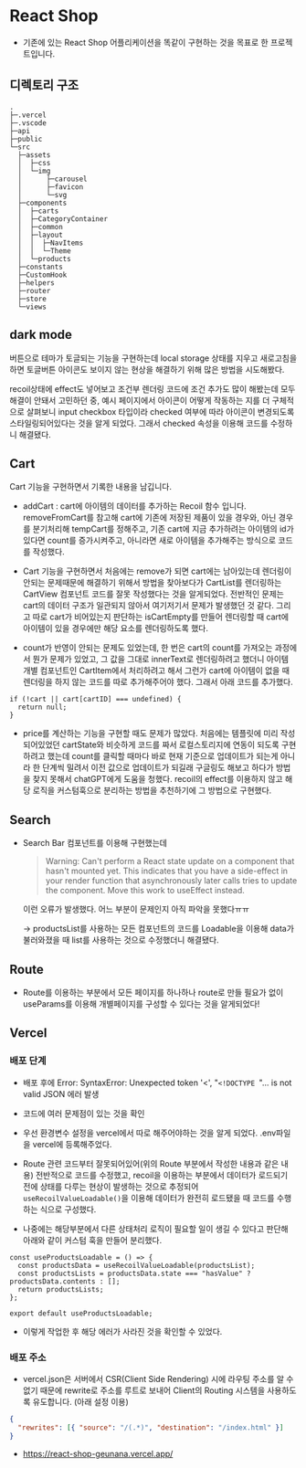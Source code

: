 # React Shop

- 기존에 있는 React Shop 어플리케이션을 똑같이 구현하는 것을 목표로 한 프로젝트입니다.

## 디렉토리 구조

```
.
├─.vercel
├─.vscode
├─api
├─public
└─src
  ├─assets
  │  ├─css
  │  └─img
  │      ├─carousel
  │      ├─favicon
  │      └─svg
  ├─components
  │  ├─carts
  │  ├─CategoryContainer
  │  ├─common
  │  ├─layout
  │  │  ├─NavItems
  │  │  └─Theme
  │  └─products
  ├─constants
  ├─CustomHook
  ├─helpers
  ├─router
  ├─store
  └─views
```

## dark mode

버튼으로 테마가 토글되는 기능을 구현하는데 local storage 상태를 지우고 새로고침을 하면 토글버튼 아이콘도 보이지 않는 현상을 해결하기 위해 많은 방법을 시도해봤다.

recoil상태에 effect도 넣어보고 조건부 렌더링 코드에 조건 추가도 많이 해봤는데 모두 해결이 안돼서 고민하던 중, 예시 페이지에서 아이콘이 어떻게 작동하는 지를 더 구체적으로 살펴보니 input checkbox 타입이라 checked 여부에 따라 아이콘이 변경되도록 스타일링되어있다는 것을 알게 되었다. 그래서 checked 속성을 이용해 코드를 수정하니 해결됐다.

## Cart

Cart 기능을 구현하면서 기록한 내용을 남깁니다.

- addCart : cart에 아이템의 데이터를 추가하는 Recoil 함수 입니다.
  removeFromCart를 참고해 cart에 기존에 저장된 제품이 있을 경우와, 아닌 경우를 분기처리해 tempCart를 정해주고,
  기존 cart에 지금 추가하려는 아이템의 id가 있다면 count를 증가시켜주고, 아니라면 새로 아이템을 추가해주는 방식으로 코드를 작성했다.

- Cart 기능을 구현하면서 처음에는 remove가 되면 cart에는 남아있는데 렌더링이 안되는 문제때문에 해결하기 위해서 방법을 찾아보다가 CartList를 렌더링하는 CartView 컴포넌트 코드를 잘못 작성했다는 것을 알게되었다. 전반적인 문제는 cart의 데이터 구조가 일관되지 않아서 여기저기서 문제가 발생했던 것 같다. 그리고 따로 cart가 비어있는지 판단하는 isCartEmpty를 만들어 렌더링할 때 cart에 아이템이 있을 경우에만 해당 요소를 렌더링하도록 했다.

- count가 반영이 안되는 문제도 있었는데, 한 번은 cart의 count를 가져오는 과정에서 뭔가 문제가 있었고, 그 값을 그대로 innerText로 렌더링하려고 했더니 아이템 개별 컴포넌트인 CartItem에서 처리하려고 해서 그런가 cart에 아이템이 없을 때 렌더링을 하지 않는 코드를 따로 추가해주어야 했다. 그래서 아래 코드를 추가했다.

```tsx
if (!cart || cart[cartID] === undefined) {
  return null;
}
```

- price를 계산하는 기능을 구현할 때도 문제가 많았다. 처음에는 템플릿에 미리 작성되어있었던 cartState와 비슷하게 코드를 짜서 로컬스토리지에 연동이 되도록 구현하려고 했는데 count를 클릭할 때마다 바로 현재 기준으로 업데이트가 되는게 아니라 한 단계씩 밀려서 이전 값으로 업데이트가 되길래 구글링도 해보고 하다가 방법을 찾지 못해서 chatGPT에게 도움을 청했다. recoil의 effect를 이용하지 않고 해당 로직을 커스텀훅으로 분리하는 방법을 추천하기에 그 방법으로 구현했다.


## Search
- Search Bar 컴포넌트를 이용해 구현했는데

    > Warning: Can't perform a React state update on a component that hasn't mounted yet. This indicates that you have a side-effect in your render function that asynchronously later calls tries to update the component. Move this work to useEffect instead.
  
  이런 오류가 발생했다. 어느 부분이 문제인지 아직 파악을 못했다ㅠㅠ

  -> productsList를 사용하는 모든 컴포넌트의 코드를 Loadable을 이용해 data가 불러와졌을 때 list를 사용하는 것으로 수정했더니 해결됐다.

## Route
- Route를 이용하는 부분에서 모든 페이지를 하나하나 route로 만들 필요가 없이 useParams를 이용해 개별페이지를 구성할 수 있다는 것을 알게되었다!

## Vercel

### 배포 단계

- 배포 후에
  Error:
  SyntaxError: Unexpected token '<', "`<!DOCTYPE `"... is not valid JSON
  에러 발생

- 코드에 여러 문제점이 있는 것을 확인
- 우선 환경변수 설정을 vercel에서 따로 해주어야하는 것을 알게 되었다. .env파일을 vercel에 등록해주었다.
- Route 관련 코드부터 잘못되어있어(위의 Route 부분에서 작성한 내용과 같은 내용) 전반적으로 코드를 수정했고, recoil을 이용하는 부분에서 데이터가 로드되기 전에 상태를 다루는 현상이 발생하는 것으로 추정되어 ```useRecoilValueLoadable()```을 이용해 데이터가 완전히 로드됐을 때 코드를 수행하는 식으로 구성했다.
- 나중에는 해당부분에서 다른 상태처리 로직이 필요할 일이 생길 수 있다고 판단해 아래와 같이 커스텀 훅을 만들어 분리했다.
```tsx
const useProductsLoadable = () => {
  const productsData = useRecoilValueLoadable(productsList);
  const productsLists = productsData.state === "hasValue" ? productsData.contents : [];
  return productsLists;
};

export default useProductsLoadable;
```

- 이렇게 작업한 후 해당 에러가 사라진 것을 확인할 수 있었다.

### 배포 주소

- vercel.json은 서버에서 CSR(Client Side Rendering) 시에 라우팅 주소를 알 수 없기 때문에 rewrite로 주소를 루트로 보내어 Client의 Routing 시스템을 사용하도록 유도합니다. (아래 설정 이용)
```json
{
  "rewrites": [{ "source": "/(.*)", "destination": "/index.html" }]
}
```
- https://react-shop-geunana.vercel.app/

